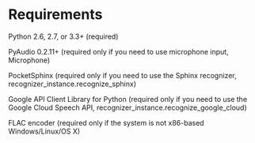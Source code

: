 # Requirements
Python 2.6, 2.7, or 3.3+ (required)

PyAudio 0.2.11+ (required only if you need to use microphone input, Microphone)

PocketSphinx (required only if you need to use the Sphinx recognizer, recognizer_instance.recognize_sphinx)

Google API Client Library for Python (required only if you need to use the Google Cloud Speech API, 
recognizer_instance.recognize_google_cloud)

FLAC encoder (required only if the system is not x86-based Windows/Linux/OS X)

